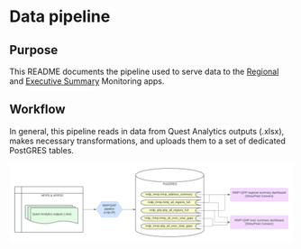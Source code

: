 Data pipeline
================

## Purpose

This README documents the pipeline used to serve data to the
[Regional](https://github.com/joyjiayilin/monitoring-dashboards/tree/main/regional)
and [Executive
Summary](https://github.com/joyjiayilin/monitoring-dashboards/tree/main/exec)
Monitoring apps.

## Workflow

In general, this pipeline reads in data from Quest Analytics outputs
(.xlsx), makes necessary transformations, and uploads them to a set of
dedicated PostGRES tables.

![](Pipeline.png "Pipeline")
